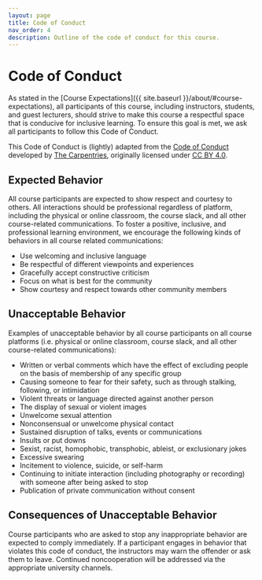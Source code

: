 ```yaml
---
layout: page
title: Code of Conduct
nav_order: 4
description: Outline of the code of conduct for this course.
---
```


# Code of Conduct
As stated in the [Course Expectations]({{ site.baseurl }}/about/#course-expectations), all participants of this course, including instructors, students, and guest lecturers, should strive to make this course a respectful space that is conducive for inclusive learning. To ensure this goal is met, we ask all participants to follow this Code of Conduct. 

This Code of Conduct is (lightly) adapted from the [Code of Conduct](https://docs.carpentries.org/topic_folders/policies/code-of-conduct.html) developed by [The Carpentries](https://docs.carpentries.org/index.html), originally licensed under [CC BY 4.0](https://creativecommons.org/licenses/by/4.0/).

## Expected Behavior
All course participants are expected to show respect and courtesy to others. All interactions should be professional regardless of platform, including the physical or online classroom, the course slack, and all other course-related communications. To foster a positive, inclusive, and professional learning environment, we encourage the following kinds of behaviors in all course related communications:
- Use welcoming and inclusive language
- Be respectful of different viewpoints and experiences
- Gracefully accept constructive criticism
- Focus on what is best for the community
- Show courtesy and respect towards other community members

## Unacceptable Behavior
Examples of unacceptable behavior by all course participants on all course platforms (i.e. physical or online classroom, course slack, and all other course-related communications):
- Written or verbal comments which have the effect of excluding people on the basis of membership of any specific group
- Causing someone to fear for their safety, such as through stalking, following, or intimidation
- Violent threats or language directed against another person
- The display of sexual or violent images
- Unwelcome sexual attention
- Nonconsensual or unwelcome physical contact
- Sustained disruption of talks, events or communications
- Insults or put downs
- Sexist, racist, homophobic, transphobic, ableist, or exclusionary jokes
- Excessive swearing
- Incitement to violence, suicide, or self-harm
- Continuing to initiate interaction (including photography or recording) with someone after being asked to stop
- Publication of private communication without consent

## Consequences of Unacceptable Behavior
Course participants who are asked to stop any inappropriate behavior are expected to comply immediately. If a participant engages in behavior that violates this code of conduct, the instructors may warn the offender or ask them to leave. Continued noncooperation will be addressed via the appropriate university channels.

